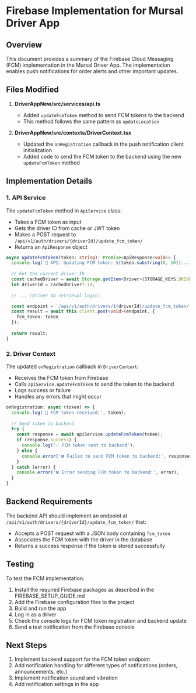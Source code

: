 # Firebase Implementation for Mursal Driver App

## Overview

This document provides a summary of the Firebase Cloud Messaging (FCM) implementation in the Mursal Driver App. The implementation enables push notifications for order alerts and other important updates.

## Files Modified

1. **DriverAppNew/src/services/api.ts**
   - Added `updateFcmToken` method to send FCM tokens to the backend
   - This method follows the same pattern as `updateLocation`

2. **DriverAppNew/src/contexts/DriverContext.tsx**
   - Updated the `onRegistration` callback in the push notification client initialization
   - Added code to send the FCM token to the backend using the new `updateFcmToken` method

## Implementation Details

### 1. API Service

The `updateFcmToken` method in `ApiService` class:
- Takes a FCM token as input
- Gets the driver ID from cache or JWT token
- Makes a POST request to `/api/v1/auth/drivers/{driverId}/update_fcm_token/`
- Returns an `ApiResponse` object

```typescript
async updateFcmToken(token: string): Promise<ApiResponse<void>> {
  console.log(`🔔 API: Updating FCM token: ${token.substring(0, 10)}...`);
  
  // Get the current driver ID
  const cachedDriver = await Storage.getItem<Driver>(STORAGE_KEYS.DRIVER_DATA);
  let driverId = cachedDriver?.id;
  
  // ... (driver ID retrieval logic)

  const endpoint = `/api/v1/auth/drivers/${driverId}/update_fcm_token/`;
  const result = await this.client.post<void>(endpoint, {
    fcm_token: token
  });
  
  return result;
}
```

### 2. Driver Context

The updated `onRegistration` callback in `DriverContext`:
- Receives the FCM token from Firebase
- Calls `apiService.updateFcmToken` to send the token to the backend
- Logs success or failure
- Handles any errors that might occur

```typescript
onRegistration: async (token) => {
  console.log('📱 FCM token received:', token);
  
  // Send token to backend
  try {
    const response = await apiService.updateFcmToken(token);
    if (response.success) {
      console.log('✅ FCM token sent to backend');
    } else {
      console.error('❌ Failed to send FCM token to backend:', response.error);
    }
  } catch (error) {
    console.error('❌ Error sending FCM token to backend:', error);
  }
}
```

## Backend Requirements

The backend API should implement an endpoint at `/api/v1/auth/drivers/{driverId}/update_fcm_token/` that:
- Accepts a POST request with a JSON body containing `fcm_token`
- Associates the FCM token with the driver in the database
- Returns a success response if the token is stored successfully

## Testing

To test the FCM implementation:
1. Install the required Firebase packages as described in the FIREBASE_SETUP_GUIDE.md
2. Add the Firebase configuration files to the project
3. Build and run the app
4. Log in as a driver
5. Check the console logs for FCM token registration and backend update
6. Send a test notification from the Firebase console

## Next Steps

1. Implement backend support for the FCM token endpoint
2. Add notification handling for different types of notifications (orders, announcements, etc.)
3. Implement notification sound and vibration
4. Add notification settings in the app